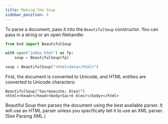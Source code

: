 ```yaml
--- 
title: Making the Soup
sidebar_position: 4
---
```


To parse a document, pass it into the `BeautifulSoup` constructor. You can pass in a string or an open filehandle:

```python
from bs4 import BeautifulSoup

with open("index.html") as fp:
    soup = BeautifulSoup(fp)

soup = BeautifulSoup("<html>data</html>")
```

First, the document is converted to Unicode, and HTML entities are converted to Unicode characters:

```
BeautifulSoup("Sacr&eacute; bleu!")
<html><head></head><body>Sacré bleu!</body></html>
```

Beautiful Soup then parses the document using the best available parser. It will use an HTML parser unless you specifically tell it to use an XML parser. (See Parsing XML.)